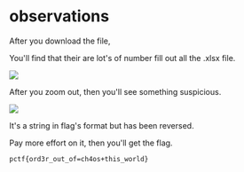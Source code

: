 # **observations**

After you download the file,

You'll find that their are lot's of number fill out all the .xlsx file.

![](https://i.imgur.com/Xi5JWIl.png)

After you zoom out, then you'll see something suspicious.

![](https://i.imgur.com/9SEWuJ8.png)

It's a string in flag's format but has been reversed.

Pay more effort on it, then you'll get the flag.

`pctf{ord3r_out_of=ch4os+this_world}`
